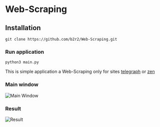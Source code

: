 # Web-Scraping

## Installation

```git clone https://github.com/b2r2/Web-Scraping.git```

### Run application
```python3 main.py```

This is simple application a Web-Scraping only for sites [telegraph](http://telegra.ph/) or [zen](http://zen.yandex.ru)

### Main window

![Main Window](https://cdn1.savepice.ru/uploads/2018/4/6/5e8f3a0ee4b25d393b6e4d7c5be6bfda-full.jpg)

### Result

![Result](https://cdn1.savepice.ru/uploads/2018/4/6/e07ef3bcacaec42e6a8ec7b9d65b65cb-full.jpg)
